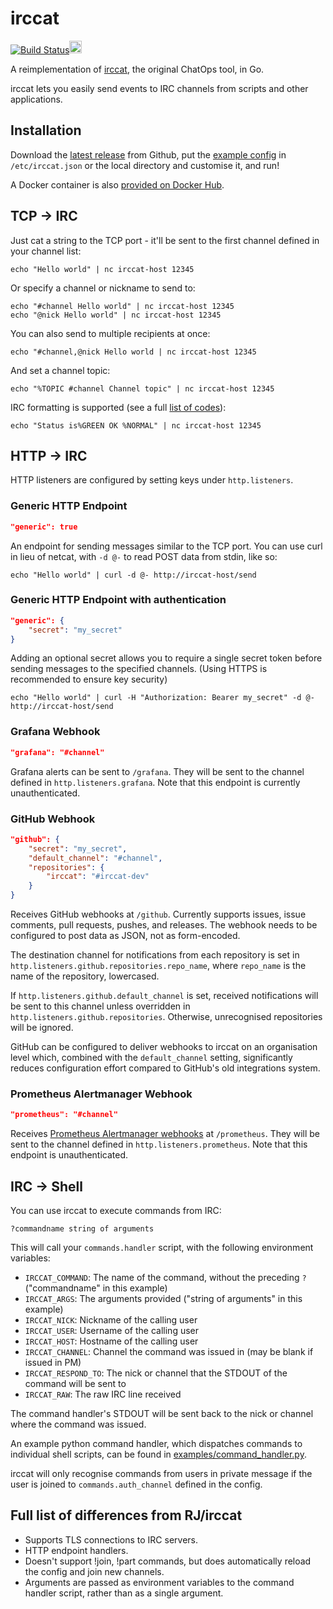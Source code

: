 # irccat
[![Build Status](https://travis-ci.org/irccloud/irccat.svg?branch=master)](https://travis-ci.org/irccloud/irccat)<a href="https://www.irccloud.com/invite?channel=%23irccat&amp;hostname=irc.irccloud.com&amp;port=6697&amp;ssl=1" target="_blank"><img src="https://img.shields.io/badge/IRC-%23irccat-1e72ff.svg?style=flat"  height="20"></a>

A reimplementation of [irccat](https://github.com/RJ/irccat), the
original ChatOps tool, in Go.

irccat lets you easily send events to IRC channels from scripts and
other applications.

## Installation

Download the [latest
release](https://github.com/irccloud/irccat/releases) from Github, put
the [example config](examples/irccat.json)
in `/etc/irccat.json` or the local directory and customise it, and run!

A Docker container is also [provided on Docker Hub](https://hub.docker.com/r/irccloud/irccat).

## TCP → IRC

Just cat a string to the TCP port - it'll be sent to the first channel
defined in your channel list:

    echo "Hello world" | nc irccat-host 12345

Or specify a channel or nickname to send to:

    echo "#channel Hello world" | nc irccat-host 12345
    echo "@nick Hello world" | nc irccat-host 12345

You can also send to multiple recipients at once:

    echo "#channel,@nick Hello world | nc irccat-host 12345

And set a channel topic:

    echo "%TOPIC #channel Channel topic" | nc irccat-host 12345

IRC formatting is supported (see a full [list of codes](dispatcher/colours.go#L5)):

    echo "Status is%GREEN OK %NORMAL" | nc irccat-host 12345

## HTTP → IRC

HTTP listeners are configured by setting keys under `http.listeners`.

### Generic HTTP Endpoint
```json
"generic": true
```

An endpoint for sending messages similar to the TCP port. You can use curl in lieu
of netcat, with `-d @-` to read POST data from stdin, like so:

    echo "Hello world" | curl -d @- http://irccat-host/send

### Generic HTTP Endpoint with authentication

```json
"generic": {
    "secret": "my_secret"
}
```

Adding an optional secret allows you to require a single secret token before sending
messages to the specified channels. (Using HTTPS is recommended to ensure key security)

    echo "Hello world" | curl -H "Authorization: Bearer my_secret" -d @- http://irccat-host/send

### Grafana Webhook
```json
"grafana": "#channel"
```

Grafana alerts can be sent to `/grafana`. They will be sent to the
channel defined in `http.listeners.grafana`. Note that this endpoint is currently
unauthenticated.

### GitHub Webhook
```json
"github": {
	"secret": "my_secret",
	"default_channel": "#channel",
	"repositories": {
	    "irccat": "#irccat-dev"
	}
}
```

Receives GitHub webhooks at `/github`. Currently supports issues, issue comments,
pull requests, pushes, and releases. The webhook needs to be configured to post data
as JSON, not as form-encoded.

The destination channel for notifications from each repository is set in
`http.listeners.github.repositories.repo_name`, where `repo_name` is the name of the
repository, lowercased.

If `http.listeners.github.default_channel` is set, received notifications will be
sent to this channel unless overridden in `http.listeners.github.repositories`. Otherwise,
unrecognised repositories will be ignored.

GitHub can be configured to deliver webhooks to irccat on an organisation level which, combined
with the `default_channel` setting, significantly reduces configuration effort compared to
GitHub's old integrations system.

### Prometheus Alertmanager Webhook
```json
"prometheus": "#channel"
```

Receives [Prometheus Alertmanager webhooks](https://prometheus.io/docs/alerting/configuration/#webhook_config) at `/prometheus`. They will be sent to the channel defined in `http.listeners.prometheus`. Note that this endpoint is unauthenticated.

## IRC → Shell
You can use irccat to execute commands from IRC:

    ?commandname string of arguments

This will call your `commands.handler` script, with the following
environment variables:

* `IRCCAT_COMMAND`: The name of the command, without the preceding `?`
  ("commandname" in this example)
* `IRCCAT_ARGS`: The arguments provided ("string of arguments" in this
  example)
* `IRCCAT_NICK`: Nickname of the calling user
* `IRCCAT_USER`: Username of the calling user
* `IRCCAT_HOST`: Hostname of the calling user
* `IRCCAT_CHANNEL`: Channel the command was issued in (may be blank if
  issued in PM)
* `IRCCAT_RESPOND_TO`: The nick or channel that the STDOUT of the
  command will be sent to
* `IRCCAT_RAW`: The raw IRC line received

The command handler's STDOUT will be sent back to the nick or channel
where the command was issued.

An example python command handler, which dispatches commands to
individual shell scripts, can be found in
[examples/command_handler.py](examples/command_handler.py).

irccat will only recognise commands from users in private message if
the user is joined to `commands.auth_channel` defined in the config.

## Full list of differences from RJ/irccat
* Supports TLS connections to IRC servers.
* HTTP endpoint handlers.
* Doesn't support !join, !part commands, but does automatically reload
  the config and join new channels.
* Arguments are passed as environment variables to the command handler
  script, rather than as a single argument.
